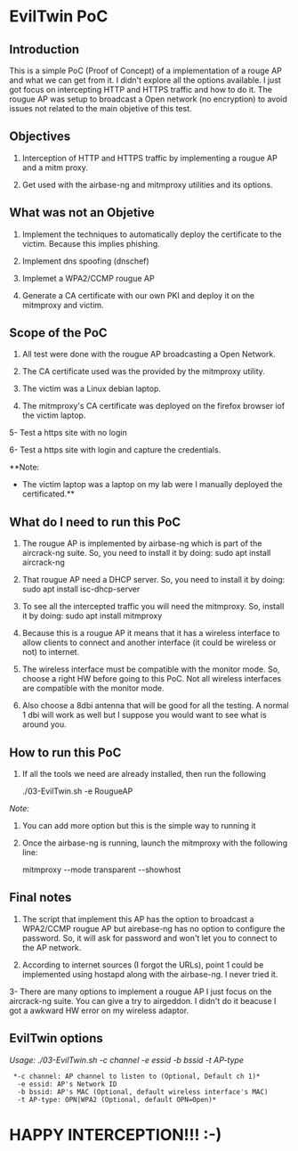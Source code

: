# EvilTwin PoC


## Introduction

This is a simple PoC (Proof of Concept) of a implementation of a rouge AP and what we can get from it. I didn't explore all the options available. I just got focus on intercepting HTTP and HTTPS traffic and how to do it.
The rougue AP was setup to broadcast a Open network (no encryption) to avoid issues not related to the main objetive of this test.

## Objectives

1. Interception of HTTP and HTTPS traffic by implementing a rougue AP and a mitm proxy.

2. Get used with the airbase-ng and mitmproxy utilities and its options.

## What was not an Objetive

1. Implement the techniques to automatically deploy the certificate to the victim. Because this implies phishing.

2. Implement dns spoofing (dnschef)

3. Implemet a WPA2/CCMP rougue AP

4. Generate a CA certificate with our own PKI and deploy it on the mitmproxy and victim.


## Scope of the PoC

1. All test were done with the rougue AP broadcasting a Open Network.

2. The CA certificate used was the provided by the mitmproxy utility. 

3. The victim was a Linux debian laptop.

4. The mitmproxy's CA certificate was deployed on the firefox browser iof the victim laptop.

5- Test a https site with no login

6- Test a https site with login and capture the credentials.


**Note:
- The victim laptop was a laptop on my lab were I manually deployed the certificated.**

## What do I need to run this PoC

1. The rougue AP is implemented by airbase-ng which is part of the aircrack-ng suite. So, you need to install it by doing:
	sudo  apt install aircrack-ng

2. That rougue AP need a DHCP server. So, you need to install it by doing:
	sudo apt install isc-dhcp-server
	
3. To see all the intercepted traffic you will need the mitmproxy. So, install it by doing:
	sudo apt install mitmproxy

4. Because this is a rougue AP it means that it has a wireless interface to allow clients to connect and another interface (it could be wireless or not) to internet.

5. The wireless interface must be compatible with the monitor mode. So, choose a right HW before going to this PoC. Not all wireless interfaces are compatible with the monitor mode.

6. Also choose a 8dbi antenna that will be good for all the testing. A normal 1 dbi will work as well but I suppose you would want to see what is around you.


## How to run this PoC

1. If all the tools we need are already installed, then run the following

	./03-EvilTwin.sh -e RougueAP

*Note:*
1. You can add more option but this is the simple way to running it

2. Once the airbase-ng is running, launch the mitmproxy with the following line:

	mitmproxy --mode transparent --showhost


## Final notes

1. The script that implement this AP has the option to broadcast a WPA2/CCMP rougue AP but airebase-ng has no option to configure the password. So, it will ask for password and won't let you to connect to the AP network.

2. According to internet sources (I forgot the URLs), point 1 could be implemented using hostapd along with the airbase-ng. I never tried it.

3- There are many options to implement a rougue AP I just focus on the aircrack-ng suite. You can give a try to airgeddon. I didn't do it beacuse I got a awkward HW error on my wireless adaptor.


## EvilTwin options

*Usage: ./03-EvilTwin.sh -c channel -e essid -b bssid -t AP-type*

     *-c channel: AP channel to listen to (Optional, Default ch 1)*
      -e essid: AP's Network ID
      -b bssid: AP's MAC (Optional, default wireless interface's MAC)
      -t AP-type: OPN|WPA2 (Optional, default OPN=Open)*


	
# HAPPY INTERCEPTION!!!	:-)
	
	

	
	
	
	
	
	
	

